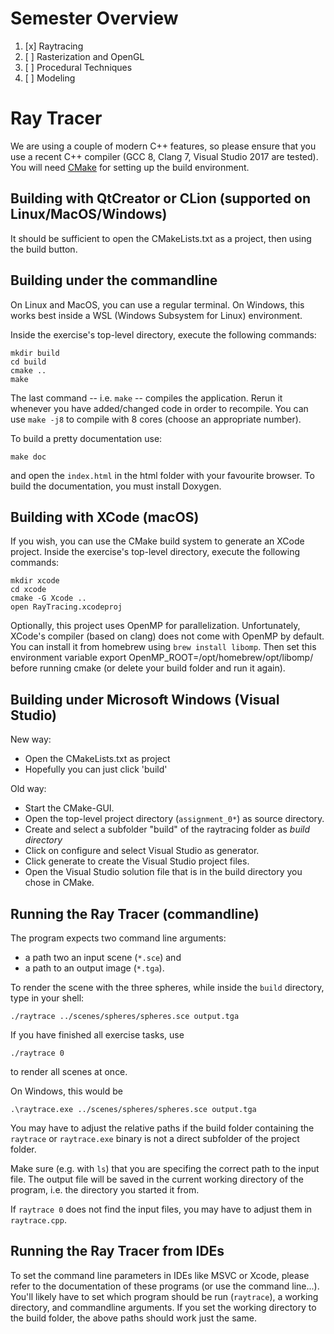 Semester Overview
=================
1. [x] Raytracing
2. [ ] Rasterization and OpenGL
3. [ ] Procedural Techniques
4. [ ] Modeling

Ray Tracer
==========

We are using a couple of modern C++ features, so please ensure that you use a recent C++ compiler (GCC 8, Clang 7, Visual Studio 2017 are tested).
You will need [CMake](https://www.cmake.org) for setting up the build environment.


Building with QtCreator or CLion (supported on Linux/MacOS/Windows)
-------------------------------------------------------------------

It should be sufficient to open the CMakeLists.txt as a project, then using the
build button.

Building under the commandline
------------------------------

On Linux and MacOS, you can use a regular terminal.
On Windows, this works best inside a WSL (Windows Subsystem for Linux) environment.

Inside the exercise's top-level directory, execute the following commands:

    mkdir build
    cd build
    cmake ..
    make

The last command -- i.e. `make` -- compiles the application. Rerun it whenever you have added/changed code in order to recompile.
You can use `make -j8` to compile with 8 cores (choose an appropriate number).

To build a pretty documentation use:

    make doc

and open the `index.html` in the html folder with your favourite browser. To build the documentation, you must install Doxygen.


Building with XCode (macOS)
---------------------------

If you wish, you can use the CMake build system to generate an XCode project.
Inside the exercise's top-level directory, execute the following commands:

    mkdir xcode
    cd xcode
    cmake -G Xcode ..
    open RayTracing.xcodeproj

Optionally, this project uses OpenMP for parallelization. Unfortunately,
XCode's compiler (based on clang) does not come with OpenMP by default.
You can install it from homebrew using `brew install libomp`.
Then set this environment variable
    export OpenMP_ROOT=/opt/homebrew/opt/libomp/
before running cmake (or delete your build folder and run it again).


Building under Microsoft Windows (Visual Studio)
------------------------------------------------

New way:

* Open the CMakeLists.txt as project
* Hopefully you can just click 'build'

Old way:

* Start the CMake-GUI.
* Open the top-level project directory (`assignment_0*`) as source directory.
* Create and select a subfolder "build" of the raytracing folder as *build directory*
* Click on configure and select Visual Studio as generator.
* Click generate to create the Visual Studio project files.
* Open the Visual Studio solution file that is in the build directory you chose in CMake.


Running the Ray Tracer (commandline)
-------------------------------------

The program expects two command line arguments:
 - a path two an input scene (`*.sce`) and
 - a path to an output image (`*.tga`).

To render the scene with the three spheres, while inside the `build` directory, type in your shell:

    ./raytrace ../scenes/spheres/spheres.sce output.tga

If you have finished all exercise tasks, use

    ./raytrace 0

to render all scenes at once.

On Windows, this would be

    .\raytrace.exe ../scenes/spheres/spheres.sce output.tga


You may have to adjust the relative paths if the build folder
containing the `raytrace` or `raytrace.exe` binary is not a
direct subfolder of the project folder.

Make sure (e.g. with `ls`) that you are specifing the correct path to the input file.
The output file will be saved in the current working directory of the program, i.e. the directory you started it from.

If `raytrace 0` does not find the input files, you may have to adjust them in `raytrace.cpp`.


Running the Ray Tracer from IDEs
-------------------------------------

To set the command line parameters in IDEs like MSVC or Xcode, please refer to the documentation of these programs (or use the command line...).
You'll likely have to set which program should be run (`raytrace`), a working directory, and commandline arguments.
If you set the working directory to the build folder, the above paths should work just the same.



